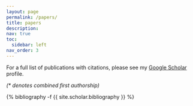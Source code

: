 ```yaml
---
layout: page
permalink: /papers/
title: papers
description:
nav: true
toc:
  sidebar: left
nav_order: 3
---
```

<!-- HCI research publications are primarily conference-focused and conferences are largely viewed as more prestigious than journal articles. In these cases, conference papers are peer reviewed and commensurate in length with full journal papers, as in other research fields. -->

<!-- {% include bib_search.liquid %} -->

For a full list of publications with citations, please see my [Google Scholar](https://scholar.google.com/citations?hl=en&user=iAtFS0wAAAAJ) profile.

*(\* denotes combined first authorship)*

<!-- _pages/publications.md -->
<div class="publications">

{% bibliography -f {{ site.scholar.bibliography }} %}

</div>

